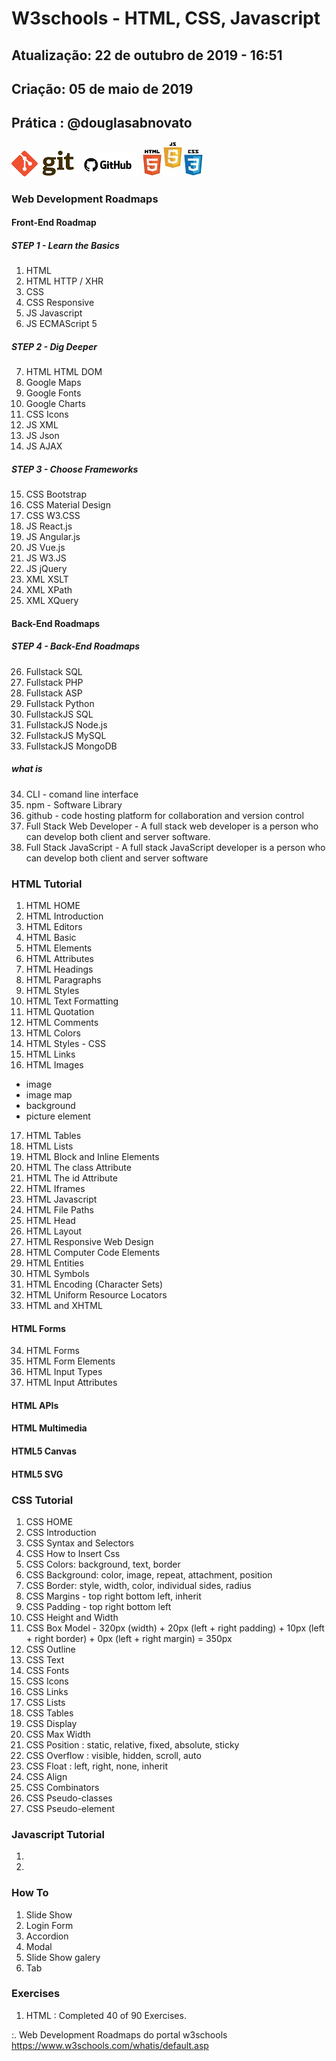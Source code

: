 # W3schools - HTML, CSS, Javascript

## Atualização: 22 de outubro de 2019 - 16:51
## Criação: 05 de maio de 2019
## Prática : @douglasabnovato

![Git](/images/logo-git.png)
![GitHub](/images/logo-github.png)
![HTML/CSS/JS](/images/logo-html-css-js.jpeg)

### Web Development Roadmaps
#### Front-End Roadmap
##### STEP 1 - Learn the Basics
1. HTML
2. HTML HTTP / XHR
3. CSS
4. CSS Responsive
5. JS Javascript
6. JS ECMAScript 5
##### STEP 2 - Dig Deeper
7. HTML HTML DOM
8. Google Maps
9. Google Fonts
10. Google Charts
11. CSS Icons 
12. JS XML
13. JS Json 
14. JS AJAX
##### STEP 3 - Choose Frameworks
15. CSS Bootstrap  
16. CSS Material Design  
17. CSS W3.CSS
18. JS React.js
19. JS Angular.js
20. JS Vue.js
21. JS W3.JS
22. JS jQuery
23. XML XSLT
24. XML XPath
25. XML XQuery
#### Back-End Roadmaps
##### STEP 4 - Back-End Roadmaps
26. Fullstack SQL
27. Fullstack PHP 
28. Fullstack ASP
29. Fullstack Python
30. FullstackJS SQL 
31. FullstackJS Node.js
32. FullstackJS MySQL   
33. FullstackJS MongoDB
##### what is
34. CLI - comand line interface
35. npm - Software Library
36. github - code hosting platform for collaboration and version control
37. Full Stack Web Developer - A full stack web developer is a person who can develop both client and server software.
38. Full Stack JavaScript - A full stack JavaScript developer is a person who can develop both client and server software

### HTML Tutorial
1. HTML HOME
2. HTML Introduction
3. HTML Editors
4. HTML Basic
5. HTML Elements
6. HTML Attributes
7. HTML Headings
8. HTML Paragraphs
9. HTML Styles
10. HTML Text Formatting
11. HTML Quotation
12. HTML Comments
13. HTML Colors
14. HTML Styles - CSS
15. HTML Links
16. HTML Images
- image
- image map
- background
- picture element
17. HTML Tables
18. HTML Lists
19. HTML Block and Inline Elements
20. HTML The class Attribute
21. HTML The id Attribute
22. HTML Iframes
23. HTML Javascript
24. HTML File Paths
25. HTML Head
26. HTML Layout
27. HTML Responsive Web Design
28. HTML Computer Code Elements
29. HTML Entities
30. HTML Symbols
31. HTML Encoding (Character Sets)
32. HTML Uniform Resource Locators
33. HTML and XHTML
#### HTML Forms
34. HTML Forms
35. HTML Form Elements
36. HTML Input Types
37. HTML Input Attributes
#### HTML APIs
#### HTML Multimedia
#### HTML5 Canvas
#### HTML5 SVG

### CSS Tutorial 

1. CSS HOME
2. CSS Introduction
3. CSS Syntax and Selectors
4. CSS How to Insert Css
5. CSS Colors: background, text, border
6. CSS Background: color, image, repeat, attachment, position
7. CSS Border: style, width, color, individual sides, radius
8. CSS Margins - top right bottom left, inherit
9. CSS Padding - top right bottom left
10. CSS Height and Width
11. CSS Box Model - 320px (width) + 20px (left + right padding) + 10px (left + right border) + 0px (left + right margin) = 350px
12. CSS Outline
13. CSS Text
14. CSS Fonts
15. CSS Icons
16. CSS Links
17. CSS Lists
18. CSS Tables
19. CSS Display
20. CSS Max Width
21. CSS Position : static, relative, fixed, absolute, sticky
22. CSS Overflow : visible, hidden, scroll, auto 
23. CSS Float : left, right, none, inherit
24. CSS Align  
25. CSS Combinators
26. CSS Pseudo-classes
27. CSS Pseudo-element

### Javascript Tutorial
1.
2.

### How To
1. Slide Show
2. Login Form
3. Accordion
4. Modal 
5. Slide Show galery
6. Tab 

### Exercises
1. HTML : Completed 40 of 90 Exercises.

:. Web Development Roadmaps do portal w3schools<br>
https://www.w3schools.com/whatis/default.asp